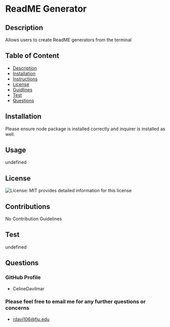 
  # ReadME Generator

  ## Description
  Allows users to create ReadME generators from the terminal

  ## Table of Content
  - [Description](#description)
  - [Installation](#installation)
  - [Instructions](#instructions)
  - [License](#license)
  - [Guidlines](#guidlines)
  - [Test](#test)
  - [Questions](#questions)
  

  ## Installation
  Please ensure node package is installed correctly and inquirer is installed as well.

  ## Usage
  undefined

  ## License
![License: MIT](https://img.shields.io/badge/License-MIT-yellow.svg) provides detailed information for this license


  ## Contributions
  No Contribution Guidelines

  ## Test
  undefined

  ## Questions
  ### GitHub Profile
  - CelineDavilmar

  ### Please feel free to email me for any further questions or concerns
  - rdavi106@fiu.edu

